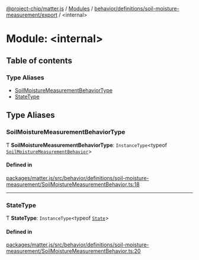 [@project-chip/matter.js](../README.md) / [Modules](../modules.md) / [behavior/definitions/soil-moisture-measurement/export](behavior_definitions_soil_moisture_measurement_export.md) / \<internal\>

# Module: \<internal\>

## Table of contents

### Type Aliases

- [SoilMoistureMeasurementBehaviorType](behavior_definitions_soil_moisture_measurement_export._internal_.md#soilmoisturemeasurementbehaviortype)
- [StateType](behavior_definitions_soil_moisture_measurement_export._internal_.md#statetype)

## Type Aliases

### SoilMoistureMeasurementBehaviorType

Ƭ **SoilMoistureMeasurementBehaviorType**: `InstanceType`\<typeof [`SoilMoistureMeasurementBehavior`](behavior_definitions_soil_moisture_measurement_export.md#soilmoisturemeasurementbehavior)\>

#### Defined in

[packages/matter.js/src/behavior/definitions/soil-moisture-measurement/SoilMoistureMeasurementBehavior.ts:18](https://github.com/project-chip/matter.js/blob/5f71eedebdb9fa54338bde320c311bb359b7455d/packages/matter.js/src/behavior/definitions/soil-moisture-measurement/SoilMoistureMeasurementBehavior.ts#L18)

___

### StateType

Ƭ **StateType**: `InstanceType`\<typeof [`State`](../classes/behavior_definitions_soil_moisture_measurement_export.SoilMoistureMeasurementServer.md#state-1)\>

#### Defined in

[packages/matter.js/src/behavior/definitions/soil-moisture-measurement/SoilMoistureMeasurementBehavior.ts:20](https://github.com/project-chip/matter.js/blob/5f71eedebdb9fa54338bde320c311bb359b7455d/packages/matter.js/src/behavior/definitions/soil-moisture-measurement/SoilMoistureMeasurementBehavior.ts#L20)
